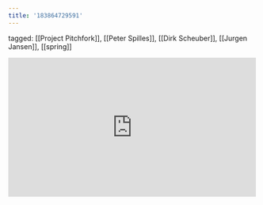 ```yaml
---
title: '183864729591'
---
```

tagged: [[Project Pitchfork]], [[Peter Spilles]], [[Dirk Scheuber]], [[Jurgen Jansen]], [[spring]]
<iframe allow="accelerometer; autoplay; clipboard-write; encrypted-media; gyroscope; picture-in-picture" allowfullscreen="" frameborder="0" height="281" id="youtube_iframe" src="https://www.youtube.com/embed/LZjGNS6-_Zk?feature=oembed&amp;enablejsapi=1&amp;origin=https://safe.txmblr.com&amp;wmode=opaque" width="500"></iframe>